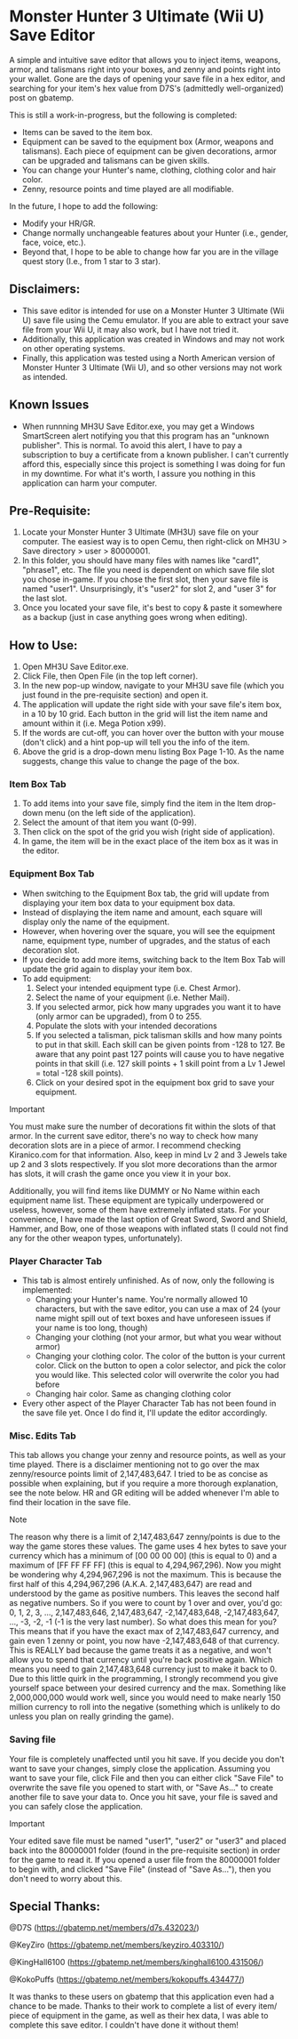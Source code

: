 # Monster Hunter 3 Ultimate (Wii U) Save Editor

A simple and intuitive save editor that allows you to inject items, weapons, armor, and talismans right into your boxes, and zenny and points right into your wallet. Gone are the days of opening your save file in a hex editor, and searching for your item's hex value from D7S's (admittedly well-organized) post on gbatemp. 

This is still a work-in-progress, but the following is completed:
  - Items can be saved to the item box.
  - Equipment can be saved to the equipment box (Armor, weapons and talismans). Each piece of equipment can be given decorations, armor can be upgraded and talismans can be given skills.
  - You can change your Hunter's name, clothing, clothing color and hair color.
  - Zenny, resource points and time played are all modifiable.

In the future, I hope to add the following:
  - Modify your HR/GR.
  - Change normally unchangeable features about your Hunter (i.e., gender, face, voice, etc.).
  - Beyond that, I hope to be able to change how far you are in the village quest story (I.e., from 1 star to 3 star).

## Disclaimers:

- This save editor is intended for use on a Monster Hunter 3 Ultimate (Wii U) save file using the Cemu emulator. If you are able to extract your save file from your Wii U, it may also work, but I have not tried it.
- Additionally, this application was created in Windows and may not work on other operating systems.
- Finally, this application was tested using a North American version of Monster Hunter 3 Ultimate (Wii U), and so other versions may not work as intended.

## Known Issues

- When runnning MH3U Save Editor.exe, you may get a Windows SmartScreen alert notifying you that this program has an "unknown publisher". This is normal. To avoid this alert, I have to pay a subscription to buy a certificate from a known publisher. I can't currently afford this, especially since this project is something I was doing for fun in my downtime. For what it's worth, I assure you nothing in this application can harm your computer.

## Pre-Requisite:

1. Locate your Monster Hunter 3 Ultimate (MH3U) save file on your computer. The easiest way is to open Cemu, then right-click on MH3U > Save directory > user > 80000001.
2. In this folder, you should have many files with names like "card1", "phrase1", etc. The file you need is dependent on which save file slot you chose in-game. If you chose the first slot, then your save file is named "user1". Unsurprisingly, it's "user2" for slot 2, and "user 3" for the last slot.
3. Once you located your save file, it's best to copy & paste it somewhere as a backup (just in case anything goes wrong when editing).

## How to Use:

1. Open MH3U Save Editor.exe.
2. Click File, then Open File (in the top left corner).
3. In the new pop-up window, navigate to your MH3U save file (which you just found in the pre-requisite section) and open it.
4. The application will update the right side with your save file's item box, in a 10 by 10 grid. Each button in the grid will list the item name and amount within it (i.e. Mega Potion x99).
5. If the words are cut-off, you can hover over the button with your mouse (don't click) and a hint pop-up will tell you the info of the item.
6. Above the grid is a drop-down menu listing Box Page 1-10. As the name suggests, change this value to change the page of the box.

### Item Box Tab
1. To add items into your save file, simply find the item in the Item drop-down menu (on the left side of the application).
2. Select the amount of that item you want (0-99).
3. Then click on the spot of the grid you wish (right side of application).
4. In game, the item will be in the exact place of the item box as it was in the editor.

### Equipment Box Tab
- When switching to the Equipment Box tab, the grid will update from displaying your item box data to your equipment box data.
- Instead of displaying the item name and amount, each square will display only the name of the equipment.
- However, when hovering over the square, you will see the equipment name, equipment type, number of upgrades, and the status of each decoration slot.
- If you decide to add more items, switching back to the Item Box Tab will update the grid again to display your item box.
- To add equipment:
	1. Select your intended equipment type (i.e. Chest Armor).
	2. Select the name of your equipment (i.e. Nether Mail).
	3. If you selected armor, pick how many upgrades you want it to have (only armor can be upgraded), from 0 to 255.
	4. Populate the slots with your intended decorations
	5. If you selected a talisman, pick talisman skills and how many points to put in that skill. Each skill can be given points from -128 to 127. Be aware that any point past 127 points will cause you to have negative points in that skill (i.e. 127 skill points + 1 skill point from a Lv 1 Jewel = total -128 skill points).
	6. Click on your desired spot in the equipment box grid to save your equipment.

>[!IMPORTANT]
>You must make sure the number of decorations fit within the slots of that armor. In the current save editor, there's no way to check how many decoration slots are in a piece of armor. I recommend checking Kiranico.com for that information. Also, keep in mind Lv 2 and 3 Jewels take up 2 and 3 slots respectively. If you slot more decorations than the armor has slots, it will crash the game once you view it in your box.

Additionally, you will find items like DUMMY or No Name within each equipment name list. These equipment are typically underpowered or useless, however, some of them have extremely inflated stats. For your convenience, I have made the last option of Great Sword, Sword and Shield, Hammer, and Bow, one of those weapons with inflated stats (I could not find any for the other weapon types, unfortunately).

### Player Character Tab
- This tab is almost entirely unfinished. As of now, only the following is implemented:
	- Changing your Hunter's name. You're normally allowed 10 characters, but with the save editor, you can use a max of 24 (your name might spill out of text boxes and have unforeseen issues if your name is too long, though)
	- Changing your clothing (not your armor, but what you wear without armor)
	- Changing your clothing color. The color of the button is your current color. Click on the button to open a color selector, and pick the color you would like. This selected color will overwrite the color you had before
	- Changing hair color. Same as changing clothing color
- Every other aspect of the Player Character Tab has not been found in the save file yet. Once I do find it, I'll update the editor accordingly.

### Misc. Edits Tab
This tab allows you change your zenny and resource points, as well as your time played. There is a disclaimer mentioning not to go over the max zenny/resource points limit of 2,147,483,647. I tried to be as concise as possible when explaining, but if you require a more thorough explanation, see the note below. HR and GR editing will be added whenever I'm able to find their location in the save file.

>[!NOTE]
>The reason why there is a limit of 2,147,483,647 zenny/points is due to the way the game stores these values. The game uses 4 hex bytes to save your currency which has a minimum of [00 00 00 00] (this is equal to 0) and a maximum of [FF FF FF FF] (this is equal to 4,294,967,296). Now you might be wondering why 4,294,967,296 is not the maximum. This is because the first half of this 4,294,967,296 (A.K.A. 2,147,483,647) are read and understood by the game as positive numbers. This leaves the second half as negative numbers. So if you were to count by 1 over and over, you'd go: 0, 1, 2, 3, ..., 2,147,483,646, 2,147,483,647, -2,147,483,648, -2,147,483,647, ..., -3, -2, -1 (-1 is the very last number). So what does this mean for you? This means that if you have the exact max of 2,147,483,647 currency, and gain even 1 zenny or point, you now have -2,147,483,648 of that currency. This is REALLY bad because the game treats it as a negative, and won't allow you to spend that currency until you're back positive again. Which means you need to gain 2,147,483,648 currency just to make it back to 0. Due to this little quirk in the programming, I strongly recommend you give yourself space between your desired currency and the max. Something like 2,000,000,000 would work well, since you would need to make nearly 150 million currency to roll into the negative (something which is unlikely to do unless you plan on really grinding the game).

### Saving file
Your file is completely unaffected until you hit save. If you decide you don't want to save your changes, simply close the application. Assuming you want to save your file, click File and then you can either click "Save File" to overwrite the save file you opened to start with, or "Save As..." to create another file to save your data to. Once you hit save, your file is saved and you can safely close the application.

>[!IMPORTANT]
>Your edited save file must be named "user1", "user2" or "user3" and placed back into the 80000001 folder (found in the pre-requisite section) in order for the game to read it. If you opened a user file from the 80000001 folder to begin with, and clicked "Save File" (instead of "Save As..."), then you don't need to worry about this.

## Special Thanks:

@D7S		(https://gbatemp.net/members/d7s.432023/)

@KeyZiro	(https://gbatemp.net/members/keyziro.403310/)

@KingHall6100	(https://gbatemp.net/members/kinghall6100.431506/)

@KokoPuffs	(https://gbatemp.net/members/kokopuffs.434477/)

It was thanks to these users on gbatemp that this application even had a chance to be made. Thanks to their work to complete a list of every item/ piece of equipment in the game, as well as their hex data, I was able to complete this save editor. I couldn't have done it without them!
